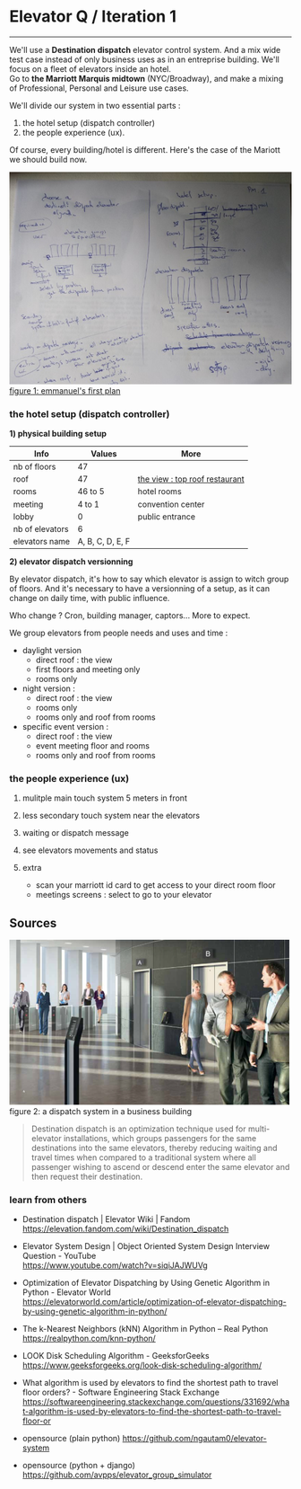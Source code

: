 # Elevator Q / Iteration 1

---

We'll use a **Destination dispatch** elevator control system.
And a mix wide test case instead of only business uses as in an entreprise building.
We'll focus on a fleet of elevators inside an hotel.  
Go to **the Marriott Marquis midtown** (NYC/Broadway), and make a mixing of Professional, Personal and Leisure use cases.

We'll divide our system in two essential parts :

1. the hotel setup (dispatch controller)
2. the people experience (ux).

Of course, every building/hotel is different. Here's the case of the Mariott we should build now.

<a href="pm_first_thinking.jpg"><img src="pm_first_thinking.jpg" width="800"><br>figure 1: emmanuel's first plan</a>

### the hotel setup (dispatch controller)

**1) physical building setup**

| Info            | Values           | More                                                                                                            |
| --------------- | ---------------- | --------------------------------------------------------------------------------------------------------------- |
| nb of floors    | 47               |
| roof            | 47               | [the view : top roof restaurant](https://www.google.com/search?q=marriott+marquis+the+view+restaurant&tbm=isch) |
| rooms           | 46 to 5          | hotel rooms                                                                                                     |
| meeting         | 4 to 1           | convention center                                                                                               |
| lobby           | 0                | public entrance                                                                                                 |
| nb of elevators | 6                |
| elevators name  | A, B, C, D, E, F |

**2) elevator dispatch versionning**

By elevator dispatch, it's how to say which elevator is assign to witch group of floors.
And it's necessary to have a versionning of a setup, as it can change on daily time, with public influence.

Who change ? Cron, building manager, captors... More to expect.

We group elevators from people needs and uses and time :

-   daylight version
    -   direct roof : the view
    -   first floors and meeting only
    -   rooms only
-   night version :
    -   direct roof : the view
    -   rooms only
    -   rooms only and roof from rooms
-   specific event version :
    -   direct roof : the view
    -   event meeting floor and rooms
    -   rooms only and roof from rooms

### the people experience (ux)

1.  mulitple main touch system 5 meters in front

2.  less secondary touch system near the elevators

3.  waiting or dispatch message

4.  see elevators movements and status

5.  extra

    -   scan your marriott id card to get access to your direct room floor
    -   meetings screens : select to go to your elevator

## Sources

<img src="dispatch_elevator_system.png" width="500"><br>figure 2: a dispatch system in a business building

> Destination dispatch is an optimization technique used for multi-elevator installations, which groups passengers for the same destinations into the same elevators, thereby reducing waiting and travel times when compared to a traditional system where all passenger wishing to ascend or descend enter the same elevator and then request their destination.

### learn from others

-   Destination dispatch | Elevator Wiki | Fandom  
    https://elevation.fandom.com/wiki/Destination_dispatch

-   Elevator System Design | Object Oriented System Design Interview Question - YouTube  
    https://www.youtube.com/watch?v=siqiJAJWUVg

-   Optimization of Elevator Dispatching by Using Genetic Algorithm in Python - Elevator World  
    https://elevatorworld.com/article/optimization-of-elevator-dispatching-by-using-genetic-algorithm-in-python/

-   The k-Nearest Neighbors (kNN) Algorithm in Python – Real Python  
    https://realpython.com/knn-python/
-   LOOK Disk Scheduling Algorithm - GeeksforGeeks
    https://www.geeksforgeeks.org/look-disk-scheduling-algorithm/
-   What algorithm is used by elevators to find the shortest path to travel floor orders? - Software Engineering Stack Exchange
    https://softwareengineering.stackexchange.com/questions/331692/what-algorithm-is-used-by-elevators-to-find-the-shortest-path-to-travel-floor-or
-   opensource (plain python)
    https://github.com/ngautam0/elevator-system
-   opensource (python + django)
    https://github.com/avpps/elevator_group_simulator
